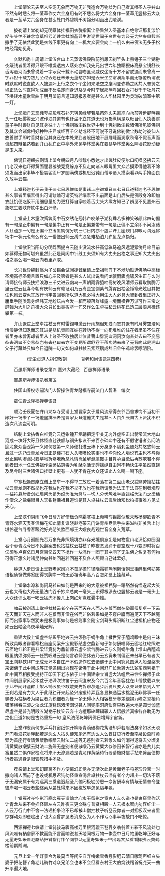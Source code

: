 <!-- { "loadSidebar": true } -->
　　上堂肇论云夫至人空洞无象而万物无非我造会万物以为自己者其唯圣人乎弁山不然有时恁么将一茎草作丈六金身用有时不恁么将丈六金身作一茎草用竖拂云大众者是一茎草丈六金身在甚么处门外碧桃千树锦分明画出武陵溪。

　　披剃请上堂剃却无明草体挂福田衣弹指离尘俗瞥然入圣基本自绝修证那复涉阶梯头头怕不昧念念莫相亏明珠含蚌腹菡萏生淤泥世间于出世有为及无为拈来俱截断撒手了无依然此犹是衣线下事更有向上一机大众要会向上一机么由来佛法无多子松柏经霜始见奇。

　　久默和尚十周请上堂五台山上云蒸饭佛殿阶前狗尿天刹竿头上煎锤子三个猢狲夜簸钱者里着得只眼不唯觑透古人落处亦知我先兄出世六年独踞猊床高悬宝镜舒长舌泻悬河而未曾说着一字示寂十载不动唇吻匪现威仪坐断十方不留朕迹而未曾离一字非但十载为然乃至过去现在未来无量劫亦如是去来坐立常演斯事而无懈倦所谓说时默默时说直欲人人披迦叶上行之衣个个坐如来法空之座同登弥勒之阁共入普贤之境正恁么时直得功成而不处名遂而身退及尽今时宁居那畔呼回石女打秋千于牡丹花下唤转木童歌雪曲于明月堂前且道知恩报恩者是甚么人华林园里为灵瑞破暗室中第一灯。

　　上堂运斤去垩徒夸技能炼石补天转见缝罅若是英烈丈夫直须向劫前转步那畔摇头一任吐雾腾云兴波作浪其道有也纤尘不立其道无也万象纵横是以毗目仙人执善财童子手时善财自见其身往十方十佛刹微尘数世界中到十佛刹微尘数诸佛所见彼佛刹及其众会诸佛相好种种庄严或经百千亿劫或经不可说不可说佛刹微尘数劫时彼仙人放善财手即时善财自见其身还在本处果到者般田地不展眉睫而洞察秋毫不假音声而谈超四辩虽然若到弁山犹在正中亭外未见华林堂奥在要见华林堂奥么隔墙花影动疑是玉人来。

　　佛诞日德麒披剃请上堂今朝四月八咄哉小悉达才出娘肚皮便尔口叨呾竖拂云云门老汉来也吓得黄面瞿昙战战竞竞躲身不及走向诸人眼睛里大众若摸索得他着不除须发而出家事毕不搭袈裟而尸罗圆满傥或机思迟钝山僧与诸人摸索看以两手掩面良久放手云猫。

　　上堂释迦老子云我于三七日思惟如是事诸上座进堂已三七日且道释迦老子思惟甚么事者里缁素得出可谓峻峭可谓英特若缁素不出前面是山门后头是佛殿身冷即加衣肚饥便吃饭不用细思量胡为更打算自家咬着舌尖头大事方知已了辨见不见嘉州石象吃生姜陕府铁牛出白汗参。

　　上堂垄上木童吹觱筑闺中石女绣花冠韩卢咬杀子湖狗舜若多神笑破颜此四句偈有一句是正中偏有一句是偏中正有一句是正偏兼带有一句是正偏不立余即不问汝诸人且道那一句是正偏不立者里倜傥分明三七日内亦不虚弃许上座顶门具眼可谓选佛场中一状元也有么有么一僧便出师云禹门浪急难栖泊几许鱼龙点额归。

　　上堂欲识当阳句分明觌面提白云随出没流水任高低铁马追风远泥猿傍月啼目前如荐得无物可堪齐虽然此正是闺阁中针线工夫须知有大丈夫出格之事还知大丈夫出格之事么喝一喝云向者里荐取。

　　长兴世珍魏封翁为子公锡会试闻捷音至请上堂祖师门下不涉功勋选佛场中高标圣境高标圣境且置只如心空及第者是甚么人试出说看问龙骧雨骤虎啸风生正与么时请师接待师云扶摇浪激三千丈进云幽鸟一声朝雨霁猿啼高树晚风清师云看取鹏腾万里云进云且喜今朝有庆师云有赖证明乃云离匣宝剑紫气腾霄出袖金锤寒光炫目其把住也风云变色其放行也宇宙回春所以道大机必得大用生大人必具大智到者里正好入廛垂手随类现身经纬天地纷纭古今发一机而顿落群峰露一境而横吞万派可作三宝之屏翰为大川之舟楫大众只如出类拔萃一句又作么生卓拄杖云桃花已透三层浪月桂还攀第一枝。

　　弁山退院上堂卓拄杖云有时雷鍧电激云行雨施但知进而忘其退有时月霁空澄风恬浪静但知退而忘其进是以机贵回互妙在转功不得一向死堆堆的住在者里虽不住在者里亦未曾离却者里从上诸圣不敢独居此位昔曹山辞洞山洞问汝向甚处去曰不变易处去洞曰不变易处岂有去也曰去亦不变易所谓舒卷不落功勋去来了无背向此是洞山父子行藏处只如今日退院一句又如何卓拄杖云紫燕鶵成辞旧垒午鸡啼罢啄阴阶。

　　　　　(无尘贞道人捐资敬刻
　　　百老和尚语录第四卷)

　　百愚斯禅师语录卷第四
嘉兴大藏经　百愚禅师语录


　　百愚斯禅师语录卷第五

　　住国山善权寺嗣法门人智操住青龙隆福寺嗣法门人智湛　编次

　　载住青龙隆福禅寺语录

　　顺治壬辰夏在弁山龙华寺受请上堂曹家女子爱风流惹得东邻西舍求悔不当初不嫁好一场未了一场羞竖拂云者是曹家女且道他丈夫是甚么人良久云自古上贤犹不识造次凡流岂可明。

　　结制上堂拈香白椎竟乃云运钳锤开炉韝把定牢关无内外虚空击出髓常流大地山河成一块好大哥且休怪直饶铁额与铜头拟议不来百杂碎众中还有不假钳锤者么问法筵龙象众当观第一义如何是第一义师便打进云棒下分身原不隔刹尘随处共悠悠师云且过一边乃云青龙今日正是棒打石人头嚗嚗论实事也不与你论人境说宾主也不与你分正偏明渗漏只要卒地折爆地断息凡情离圣解悬崖撒手自肯承当绝后再苏欺君不得到者田地一任烹佛祖作羹汤拈鸩毒为乳酪杀活无碍擒纵自由岂不畅快生平虽然直饶及尽今时三世诸佛口挂壁上更有一人犹不肯在大众还识此人么喝一喝下座。

　　举寒松操首座立僧上堂举一不得举二放过一着落在第二盘山老汉忒煞劳攘拈拄杖云青龙则不然举也在我放也在我不举不放也在我所谓我为法王于法自在到者境界一任符悬肘后剑挂眉间为纲为纪为准为绳与一切人分忧解难举直错枉为法门之梁梀作僧众之盐梅眼目人天钳锤佛祖且道谁是其人卓拄杖云雪后始知松柏操事难方见丈夫心。

　　上堂浃旬阴雨飞今日晴方好倚楹负暄霜寒枝上频啼鸟锦霞似散未散杨柳欲青不青野水涵天表春信梅花知此情复谁晓赵老茶云门饼青州枣信手拈来滋味非关舌上讨堪怜逐气寻香客蹉跎好光阴笑煞西邻王大嫂良哉观世音全身入荒草。

　　上堂心月孤圆光吞万象光非照境境亦非存光境俱忘复是何物盘山老汉恰似囫囵吞个枣青龙今日不免翻案去也拈拄杖云拄杖子昨夜恶发踊于虚空现十八变即时将百亿须弥卢百亿日月宫百亿四天下搅作一块混作一团于其中间了无生佛之名复有何物可得正恁么时诸昆仲向甚处回避若回避不及各人照顾自己钵盂好。

　　钟道人诞日请上堂野老家风兴不孤茅檐竹径晓霜铺等闲懒话朝堂事醉里何妨笑语粗仙慵做佛奚图得丧胸中一物无彭祖奇年高八百怎如壁上挂葫芦。

　　上堂举水潦和尚问马祖曰如何是西来的的大意被祖拦胸一蹋豁然有悟遂起大笑云也大奇也大奇无量法门百千妙义总向一毫头上识得根源去也竖拂云者是一毫头上大众还识么喝一喝云猛虎不餐几上肉红炉岂炼囊中锥。

　　岫云披剃请上堂卓拄杖云者个在天而天在人而人在僧而僧在俗而俗复卓一下云在天而非天在人而非人在僧而非僧在俗而非俗若果如是不窥户牖而遍见天下不越庭际而出家事毕然犹未是极则事如何是极则事金刚宝剑蓦头挥识断红尘透祖机应物还如云出岫金乌夜半灿光辉。

　　重建大殿上堂虚空结彩平地兴云拈须弥于蜗牛角上掇世界于醯鸡眼中是何三昧所致具眼者辨看寒松首座问梁升宝殿彩结虚空鼎新句子如何酬唱师云匝地红轮照进云匝地红轮正是升梁毕竟何为鼎新师云虚空紫气腾进云与么则蜗牛角上堆山岳醯鸡眼里纳须弥师云一任赞叹进云是何言欤师便休去乃云玄黄未判偏正未分早已有者大宝王刹非狭非广无成无坏本自庄严不假造作过去诸佛于此中间究竟圆满入般涅槃未来诸佛于此中间成等正觉递相出兴现在诸佛于此中间舒广长舌转大法轮东西列祖于此中间互相授受提持正印天下老冻侬于此中间建宗立旨竖大法幢后来性空禅师于此中间别展家风泛木盆于浩渺吹铁笛于云间迨宋及今六百余年音容犹在山僧数载以来于此中间开疆辟土架木锄云虽不敢媲美先哲聊尔追步后贤只要大众亲证亲悟到大宝王刹若是有力大人于此继往开来起坠兴废搬砖弄瓦各显神通运水挑泥无非佛事一任竖者为柱横者为梁巨者为栋细者为椽一多无碍小大相容檐牙参差绕挹九峰之翠榱角错落横吞三泖之汶龙江旋绕鹤渚潆洄说甚人间兜率洞府仙宫只教遍大地是圆觉伽蓝尽虚空是普光明殿五湖衲子杖笠云奔十方檀那轮蹄辐辏人人悟般若真宗各各助无为之化且道如何是古路重扬一句
皇风浩荡乾坤阔佛日增辉宇宙新。

　　上堂昨夜雨何来乒乓打窗纸惊开柳眼青滴破梅花觜湿却舜若眉法身冷如水天晓开门看浪花桥畔起若是恁么人拈头便知尾还有恁么人么昔甘贽行者至南泉设斋时黄檗为首座行者请黄檗散嚫檗云财法二施等无差别者云若恁么如何消得遂将去少顷复请黄檗散嚫檗云财法二施等无差别者便散嚫乃云黄檗大似停囚长智行者亦是贫儿卖富虽然二俱作家检点将来不无渗漏若是青龙作黄檗待行者请施财信手拈来劈面便掷行者虽通身是眼管教措手不及。

　　荐亲请上堂知幻即离不作方便离幻即觉亦无渐次此是黄面老子将差珍异宝一时撒向诸人面前了也设或机思迟钝勿怪重宣偈言卓拄杖云唯有者个力超出一切法不落于无漏安属于有为远离三乘道迥超圣凡位罔极劬劳恩一念皆酬毕有情与无情普令登彼岸喝一喝云者些络索从甚处得来不因梅放早怎见隔年春。

　　上堂雁过长空影沉寒水雁无遗踪之心水无留影之意古人与么道也是鬼窟里作活计青龙从来不会捏怪顾左右云昨夜三更文殊与普贤相殴一人云根本智内勿容纤尘一人云万行门中不舍一法递相争论不已却被山僧拄杖子听见云你者一对担板汉来者里惊群动众即便趁出了也大众曾梦见者消息么为人不作亏心事半夜敲门不吃惊。

　　西源禅德七帙请上堂骑骏马骤高楼万里银河辊玉毬百岁翁翁着五彩不风流处也风流唯有衲僧家不教而能不言而喻说甚天地同根万物一体壶中日月袖里乾坤正好与无量寿如来眉毛厮结把臂偕行作个同参○无量寿如来于中出现大众看看挥拂云黄鹤楼前鹦鹉洲。

　　元旦上堂一年好景今为最莫当等闲空自弃梅嫩雪香月影肥云晴日暖莺声细白头婆子把花簪丫角老儿骑竹戏众兄弟会也未不会但看东村王大伯烧钱稽首祝尧天一曲升平遍大地。

